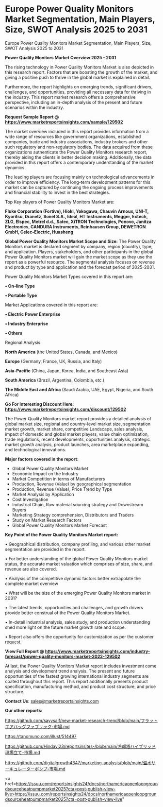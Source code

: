# Europe Power Quality Monitors Market Segmentation, Main Players, Size, SWOT Analysis 2025 to 2031
Europe Power Quality Monitors Market Segmentation, Main Players, Size, SWOT Analysis 2025 to 2031

<Strong> Power Quality Monitors Market Overview 2025 - 2031</strong>

The rising technology in Power Quality Monitors Market is also depicted in this research report. Factors that are boosting the growth of the market, and giving a positive push to thrive in the global market is explained in detail.

Furthermore, the report highlights on emerging trends, significant drivers, challenges, and opportunities, providing all necessary data for thriving in the industry. This report market research offers a comprehensive perspective, including an in-depth analysis of the present and future scenarios within the industry.

<strong>Request Sample Report @ <a href=https://www.marketreportsinsights.com/sample/129502>https://www.marketreportsinsights.com/sample/129502</a></strong>

The market overview included in this report provides information from a wide range of resources like government organizations, established companies, trade and industry associations, industry brokers and other such regulatory and non-regulatory bodies. The data acquired from these organizations authenticate the Power Quality Monitors research report, thereby aiding the clients in better decision making. Additionally, the data provided in this report offers a contemporary understanding of the market dynamics.

The leading players are focusing mainly on technological advancements in order to improve efficiency. The long-term development patterns for this market can be captured by continuing the ongoing process improvements and financial stability to invest in the best strategies.

Top Key players of Power Quality Monitors Market are:

<strong>Fluke Corporation (Fortive), Hioki, Yokogawa, Chauvin Arnoux, UNI-T, Kyoritsu, Dranetz, Sonel S.A., Ideal, HT Instruments, Megger, Extech, ZLG, Elspec, Metrel d.d., Satec, XiTRON Technologies, Ponovo, Janitza Electronics, CANDURA Instruments, Reinhausen Group, DEWETRON GmbH, Ceiec-Electric, Huasheng</strong>

<strong><b>Global Power Quality Monitors Market Scope and Size:</b></strong>
The Power Quality Monitors market is declared segment by company, region (country), type, and application. Players, stakeholders, and other participants in the global Power Quality Monitors market will gain the market scope as they use the report as a powerful resource. The segmental analysis focuses on revenue and product by type and application and the forecast period of 2025-2031.

Power Quality Monitors Market Types covered in this report are:

<strong>• On-line Type

• Portable Type</strong>

Market Applications covered in this report are:

<strong>• Electric Power Enterprise

• Industry Enterprise

• Others</strong> 

Regional Analysis

<strong>North America</strong> (the United States, Canada, and Mexico)

<strong>Europe</strong> (Germany, France, UK, Russia, and Italy)

<strong>Asia-Pacific</strong> (China, Japan, Korea, India, and Southeast Asia)

<strong>South America</strong> (Brazil, Argentina, Colombia, etc.)

<strong>The Middle East and Africa</strong> (Saudi Arabia, UAE, Egypt, Nigeria, and South Africa)

<strong>Go For Interesting Discount Here: <a href=https://www.marketreportsinsights.com/discount/129502>https://www.marketreportsinsights.com/discount/129502</a></strong>

The Power Quality Monitors market report provides a detailed analysis of global market size, regional and country-level market size, segmentation market growth, market share, competitive Landscape, sales analysis, impact of domestic and global market players, value chain optimization, trade regulations, recent developments, opportunities analysis, strategic market growth analysis, product launches, area marketplace expanding, and technological innovations.

<strong><b>Major factors covered in the report:</b></strong>
<ul>
  <li>Global Power Quality Monitors Market </li>
  <li>Economic Impact on the Industry</li>
  <li>Market Competition in terms of Manufacturers</li>
  <li>Production, Revenue (Value) by geographical segmentation</li>
  <li>Production, Revenue (Value), Price Trend by Type</li>
  <li>Market Analysis by Application</li>
  <li>Cost Investigation</li>
  <li>Industrial Chain, Raw material sourcing strategy and Downstream Buyers</li>
  <li>Marketing Strategy comprehension, Distributors and Traders</li>
  <li>Study on Market Research Factors</li>
  <li>Global Power Quality Monitors Market Forecast</li>
</ul>

<strong><b>Key Point of the Power Quality Monitors Market report:</b></strong>

• Geographical distribution, company profiling, and various other market segmentation are provided in the report.

• For better understanding of the global Power Quality Monitors market status, the accurate market valuation which comprises of size, share, and revenue are also covered.

• Analysis of the competitive dynamic factors better extrapolate the complete market overview

• What will be the size of the emerging Power Quality Monitors market in 2031?

• The latest trends, opportunities and challenges, and growth drivers provide better construal of the Power Quality Monitors Market.

• In-detail industrial analysis, sales study, and production understanding shed more light on the future market growth rate and scope.

• Report also offers the opportunity for customization as per the customer request.

<strong><b>View Full Report @ <a href=https://www.marketreportsinsights.com/industry-forecast/power-quality-monitors-market-2022-129502>https://www.marketreportsinsights.com/industry-forecast/power-quality-monitors-market-2022-129502</a></b></strong>


At last, the Power Quality Monitors Market report includes investment come analysis and development trend analysis. The present and future opportunities of the fastest growing international industry segments are coated throughout this report. This report additionally presents product specification, manufacturing method, and product cost structure, and price structure.

<strong>Contact Us:</strong>
sales@marketreportsinsights.com

<strong>Our other reports:</strong>

<a href=https://github.com/sayysaif/new-market-research-trend/blob/main/フラットエアバッグファブリック-市場.md>https://github.com/sayysaif/new-market-research-trend/blob/main/フラットエアバッグファブリック-市場.md</a>

<a href=https://tanomuno.com/illust/514497>https://tanomuno.com/illust/514497</a>

<a href=https://github.com/Hindavi23/reportsinsites-/blob/main/冷却塔ハイブリッド現場立て-市場.md>https://github.com/Hindavi23/reportsinsites-/blob/main/冷却塔ハイブリッド現場立て-市場.md</a>

<a href=https://github.com/digitalgrowth4347/marketing-analysis/blob/main/温水サーキュレーターポンプ-市場.md>https://github.com/digitalgrowth4347/marketing-analysis/blob/main/温水サーキュレーターポンプ-市場.md</a>

<a href=https://issuu.com/reportsinsights24/docs/northamericaopenloopgroundsourceheatpumpmarket2025?cta=post-publish-view-live>https://issuu.com/reportsinsights24/docs/northamericaopenloopgroundsourceheatpumpmarket2025?cta=post-publish-view-live</a>"
